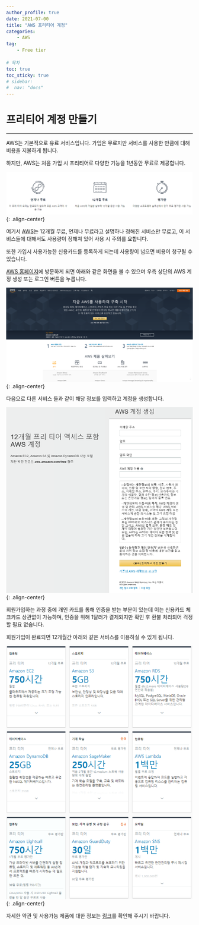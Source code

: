 ```yaml
---
author_profile: true
date: 2021-07-00
title: "AWS 프리티어 계정"
categories: 
    - AWS
tag: 
    - Free tier

# 목차
toc: true  
toc_sticky: true 
# sidebar:
#  nav: "docs"
---
```


# 프리티어 계정 만들기

---

AWS는 기본적으로 유료 서비스입니다. 가입은 무료지만 서비스를 사용한 만큼에 대해 비용을 지불하게 됩니다.

하지만, AWS는 처음 가입 시 프리티어로 다양한 기능을 1년동안 무료로 제공합니다.

![AWS 프리터어 설명](/assets/images/AWS3.png){: .align-center}

여기서 [AWS](https://aws.amazon.com/ko/)는 12개월 무료, 언제나 무료라고 설명하나 정해진 서비스만 무료고, 이 서비스들에 대해서도 사용량이 정해져 있어 사용 시 주의를 요합니다. 

또한 가입시 사용가능한 신용카드를 등록하게 되는데 사용량이 넘으면 비용이 청구될 수 있습니다.

[AWS 홈페이지](https://aws.amazon.com/ko/)에 방문하게 되면 아래와 같은 화면을 볼 수 있으며 우측 상단의 AWS 계정 생성 또는 로그인 버튼을 누릅니다.

![AWS 홈페이지](/assets/images/AWS4.png){: .align-center}

다음으로 다른 서비스 들과 같이 해당 정보를 입력하고 계정을 생성합니다.

![AWS 계정 생성](/assets/images/AWS5.png){: .align-center}

회원가입하는 과정 중에 개인 카드를 통해 인증을 받는 부분이 있는데 이는 신용카드 체크카드 상관없이 가능하며, 인증을 위해 1달러가 결제되지만 확인 후 환불 처리되어 걱정할 필요 없습니다.

회원가입이 완료되면 12개월간 아래와 같은 서비스를 이용하실 수 있게 됩니다.

![AWS Free Tier](/assets/images/AWS6.png){: .align-center}

자세한 약관 및 사용가능 제품에 대한 정보는 [링크](https://aws.amazon.com/ko/free/)를 확인해 주시기 바랍니다.
